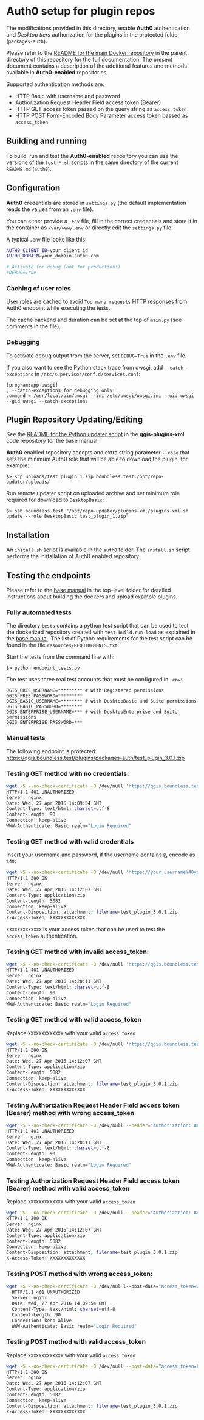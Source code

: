 
# Auth0 setup for plugin repos


The modifications provided in this directory, enable **Auth0** authentication
and *Desktop tiers* authorization for the plugins in the protected folder
(`packages-auth`).

Please refer to the [README for the main Docker repository][mdr] in the
parent directory of this repository for the full documentation.
The present document contains a description of the additional features
and methods available in **Auth0-enabled** repositories.

Supported authentication methods are:

- HTTP Basic with username and password
- Authorization Request Header Field access token (Bearer)
- HTTP GET access token passed on the query string as `access_token`
- HTTP POST Form-Encoded Body Parameter access token passed as
  `access_token`

[mdr]: https://github.com/boundlessgeo/qgis-plugin-repos/tree/master/docker-plugins-xml

## Building and running

To build, run and test the **Auth0-enabled** repository you can use the
versions of the `test-*.sh` scripts in the same directory of the current
`README.md` (`auth0`).

## Configuration

**Auth0** credentials are stored in `settings.py` (the default implementation
reads the values from an `.env` file).

You can either provide a `.env` file, fill in the correct credentials and store
it in the container as `/var/www/.env` or directly edit the `settings.py` file.

A typical `.env` file looks like this:
```bash
AUTH0_CLIENT_ID=your_client_id
AUTH0_DOMAIN=your_domain.auth0.com

# Activate for debug (not for production!)
#DEBUG=True
```

### Caching of user roles

User roles are cached to avoid `Too many requests` HTTP responses from Auth0
endpoint while executing the tests.

The cache backend and duration can be set at the top of `main.py` (see comments
in the file).

### Debugging

To activate debug output from the server, set `DEBUG=True` in the `.env` file.

If you also want to see the Python stack trace from uwsgi, add
`--catch-exceptions` in `/etc/supervisor/conf.d/services.conf`:

    [program:app-uwsgi]
    ; --catch-exceptions for debugging only!
    command = /usr/local/bin/uwsgi --ini /etc/uwsgi/uwsgi.ini --uid uwsgi --gid uwsgi --catch-exceptions

## Plugin Repository Updating/Editing

See the [README for the Python updater script][rus] in the **qgis-plugins-xml**
code repository for the base manual.

[rus]: https://github.com/boundlessgeo/qgis-plugins-xml

**Auth0** enabled repository accepts and extra string parameter `--role` that sets
the minimum Auth0 role that will be able to download the plugin, for example::

    $> scp uploads/test_plugin_1.zip boundless.test:/opt/repo-updater/uploads/

Run remote updater script on uploaded archive and set minimum role required for
download to `DesktopBasic`:

    $> ssh boundless.test "/opt/repo-updater/plugins-xml/plugins-xml.sh update --role DesktopBasic test_plugin_1.zip"


## Installation


An `install.sh` script is available in the `auth0` folder. The `install.sh`
script performs the installation of Auth0 enabled repository.


## Testing the endpoints

Please refer to the [base manual][mdr] in the top-level folder for detailed
instructions about building the dockers and upload example plugins.

### Fully automated tests

The directory `tests` contains a python test script that can be used
to test the dockerized repository created with `test-build.run load`
as explained in the [base manual][mdr].
The list of Python requirements for the test script can be found in the file
`resources/REQUIREMENTS.txt`.

Start the tests from the command line with:

    $> python endpoint_tests.py

The test uses three real test accounts that must be configured in `.env`:

    QGIS_FREE_USERNAME=********* # with Registered permissions
    QGIS_FREE_PASSWORD=*********
    QGIS_BASIC_USERNAME=******** # with DesktopBasic and Suite permissions
    QGIS_BASIC_PASSWORD=********
    QGIS_ENTERPRISE_USERNAME=*** # with DesktopEnterprise and Suite permissions
    QGIS_ENTERPRISE_PASSWORD=***


### Manual tests

The following endpoint is protected:
https://qgis.boundless.test/plugins/packages-auth/test_plugin_3.0.1.zip

### Testing **GET** method with no credentials:

```bash
wget -S --no-check-certificate -O /dev/null 'https://qgis.boundless.test/plugins/packages-auth/test_plugin_3.0.1.zip'
HTTP/1.1 401 UNAUTHORIZED
Server: nginx
Date: Wed, 27 Apr 2016 14:09:54 GMT
Content-Type: text/html; charset=utf-8
Content-Length: 90
Connection: keep-alive
WWW-Authenticate: Basic realm="Login Required"
```

### Testing **GET** method with valid credentials

Insert your username and password, if the username contains `@`, encode as `%40`:

```bash
wget -S --no-check-certificate -O /dev/null 'https://your_username%40your_domain.com:your_password@qgis.boundless.test/plugins/packages-auth/test_plugin_3.0.1.zip'
HTTP/1.1 200 OK
Server: nginx
Date: Wed, 27 Apr 2016 14:12:07 GMT
Content-Type: application/zip
Content-Length: 5082
Connection: keep-alive
Content-Disposition: attachment; filename=test_plugin_3.0.1.zip
X-Access-Token: XXXXXXXXXXXXX
```

`XXXXXXXXXXXXX` is your access token that can be used to test the `access_token`
authentication.


### Testing **GET** method with invalid **access_token**:

```bash
wget -S --no-check-certificate -O /dev/null 'https://qgis.boundless.test/plugins/packages-auth/test_plugin_3.0.1.zip?access_token=wrong_token_here'
HTTP/1.1 401 UNAUTHORIZED
Server: nginx
Date: Wed, 27 Apr 2016 14:20:11 GMT
Content-Type: text/html; charset=utf-8
Content-Length: 90
Connection: keep-alive
WWW-Authenticate: Basic realm="Login Required"
```

### Testing **GET** method with valid **access_token**

Replace `XXXXXXXXXXXXX` with your valid `access_token`

```bash
wget -S --no-check-certificate -O /dev/null 'https://qgis.boundless.test/plugins/packages-auth/test_plugin_3.0.1.zip?access_token=XXXXXXXXXXXXX'
HTTP/1.1 200 OK
Server: nginx
Date: Wed, 27 Apr 2016 14:12:07 GMT
Content-Type: application/zip
Content-Length: 5082
Connection: keep-alive
Content-Disposition: attachment; filename=test_plugin_3.0.1.zip
X-Access-Token: XXXXXXXXXXXXX
```


### Testing Authorization Request Header Field access token (Bearer) method with wrong **access_token**

```bash
wget -S --no-check-certificate -O /dev/null --header="Authorization: Bearer wrong_token_here"  'https://qgis.boundless.test/plugins/packages-auth/test_plugin_3.0.1.zip'
HTTP/1.1 401 UNAUTHORIZED
Server: nginx
Date: Wed, 27 Apr 2016 14:20:11 GMT
Content-Type: text/html; charset=utf-8
Content-Length: 90
Connection: keep-alive
WWW-Authenticate: Basic realm="Login Required"
```


### Testing Authorization Request Header Field access token (Bearer) method with valid **access_token**

Replace `XXXXXXXXXXXXX` with your valid `access_token`

```bash
wget -S --no-check-certificate -O /dev/null --header="Authorization: Bearer XXXXXXXXXXXXX"  'https://qgis.boundless.test/plugins/packages-auth/test_plugin_3.0.1.zip'
HTTP/1.1 200 OK
Server: nginx
Date: Wed, 27 Apr 2016 14:12:07 GMT
Content-Type: application/zip
Content-Length: 5082
Connection: keep-alive
Content-Disposition: attachment; filename=test_plugin_3.0.1.zip
X-Access-Token: XXXXXXXXXXXXX
```

### Testing **POST** method with wrong access_token:

```bash
wget -S --no-check-certificate -O /dev/nul l--post-data="access_token=wrong_token_here" 'https://qgis.boundless.test/plugins/packages-auth/test_plugin_3.0.1.zip'
  HTTP/1.1 401 UNAUTHORIZED
  Server: nginx
  Date: Wed, 27 Apr 2016 14:09:54 GMT
  Content-Type: text/html; charset=utf-8
  Content-Length: 90
  Connection: keep-alive
  WWW-Authenticate: Basic realm="Login Required"
```

### Testing **POST** method with valid access_token

Replace `XXXXXXXXXXXXX` with your valid `access_token`

```bash
wget -S --no-check-certificate -O /dev/null --post-data="access_token=XXXXXXXXXXXXX" 'https:/qgis.boundless.test/plugins/packages-auth/test_plugin_3.0.1.zip'
HTTP/1.1 200 OK
Server: nginx
Date: Wed, 27 Apr 2016 14:12:07 GMT
Content-Type: application/zip
Content-Length: 5082
Connection: keep-alive
Content-Disposition: attachment; filename=test_plugin_3.0.1.zip
X-Access-Token: XXXXXXXXXXXXX
```
